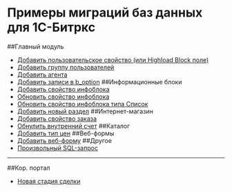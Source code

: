 # Примеры миграций баз данных для 1С-Битркс

##Главный модуль
- [Добавить пользовательское свойство (или Highload Block поле)](migrations/cms/main/AddUserField.php)
- [Добавить группу пользователей](migrations/cms/main/AddUserGroup.php)
- [Добавить агента](migrations/cms/main/AddAgent.php)
- [Добавить записи в b_option](migrations/cms/main/SetOption.php)
##Информационные блоки
- [Добавить свойство инфоблока](migrations/cms/iblock/AddIblockProperty.php)
- [Обновить свойство инфоблока](migrations/cms/iblock/UpdateIblockProperty.php)
- [Обновить свойство инфоблока типа Список](migrations/cms/iblock/AddEnumIblockPropertyValues.php)
- [Добавить новый раздел](migrations/cms/iblock/AddNewIblockSection.php)
##Интернет-магазин
- [Добавить свойство заказа](master/migrations/cms/sale/AddOrderProperty.php)
- [Обнулить внутренний счет](master/migrations/cms/sale/ClearSaleUserAccounts.php)
##Каталог
- [Добавить тип цен](migrations/cms/catalog/AddNewCatalogGroup.php)
##Веб-формы
- [Добавить веб-форму](migrations/cms/forms/AddNewWebForm.php)
##Другое
- [Произвольный SQL-запрос](migrations/cms/main/RawSql.php)

---

##Кор. портал
- [Новая стадия сделки](migrations/intranet/crm/AddNewDealStages.php)

